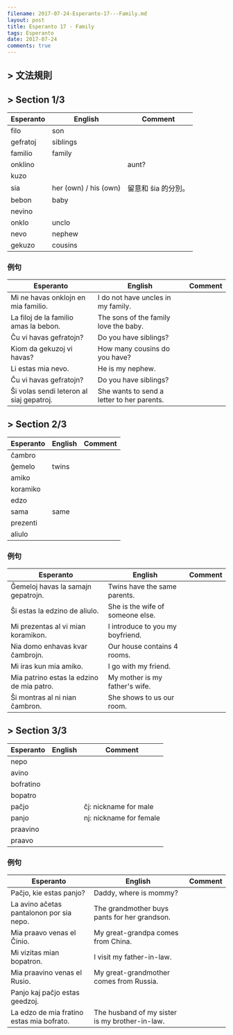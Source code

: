 ```yaml
---
filename: 2017-07-24-Esperanto-17---Family.md
layout: post
title: Esperanto 17 - Family
tags: Esperanto
date: 2017-07-24
comments: true
---
```


## > 文法規則

## > Section 1/3

|Esperanto|English|Comment|
|---|---|---|
|filo|son||
|gefratoj|siblings||
|familio|family||
|onklino||aunt?|
|kuzo|||
|sia|her (own) / his (own)|留意和 ŝia 的分別。|
|bebon|baby||
|nevino|||
|onklo|unclo||
|nevo|nephew||
|gekuzo|cousins||

### 例句

|Esperanto|English|Comment|
|---|---|---|
|Mi ne havas onklojn en mia familio.|I do not have uncles in my family.||
|La filoj de la familio amas la bebon.|The sons of the family love the baby.||
|Ĉu vi havas gefratojn?|Do you have siblings?||
|Kiom da gekuzoj vi havas?|How many cousins do you have?||
|Li estas mia nevo.|He is my nephew.||
|Ĉu vi havas gefratojn?|Do you have siblings?||
|Ŝi volas sendi leteron al siaj gepatroj.|She wants to send a letter to her parents.||

## > Section 2/3

|Esperanto|English|Comment|
|---|---|---|
|ĉambro|||
|ĝemelo|twins||
|amiko|||
|koramiko|||
|edzo|||
|sama|same||
|prezenti|||
|aliulo|||

### 例句

|Esperanto|English|Comment|
|---|---|---|
|Ĝemeloj havas la samajn gepatrojn.|Twins have the same parents.||
|Ŝi estas la edzino de aliulo.|She is the wife of someone else.||
|Mi prezentas al vi mian koramikon.|I introduce to you my boyfriend.||
|Nia domo enhavas kvar ĉambrojn.|Our house contains 4 rooms.||
|Mi iras kun mia amiko.|I go with my friend.||
|Mia patrino estas la edzino de mia patro.|My mother is my father's wife.||
|Ŝi montras al ni nian ĉambron.|She shows to us our room.||

## > Section 3/3

|Esperanto|English|Comment|
|---|---|---|
|nepo|||
|avino|||
|bofratino|||
|bopatro|||
|paĉjo||ĉj: nickname for male|
|panjo||nj: nickname for female|
|praavino|||
|praavo|||

### 例句

|Esperanto|English|Comment|
|---|---|---|
|Paĉjo, kie estas panjo?|Daddy, where is mommy?||
|La avino aĉetas pantalonon por sia nepo.|The grandmother buys pants for her grandson.||
|Mia praavo venas el Ĉinio.|My great-grandpa comes from China.||
|Mi vizitas mian bopatron.|I visit my father-in-law.||
|Mia praavino venas el Rusio.|My great-grandmother comes from Russia.||
|Panjo kaj paĉjo estas geedzoj.||
|La edzo de mia fratino estas mia bofrato.|The husband of my sister is my brother-in-law.||
